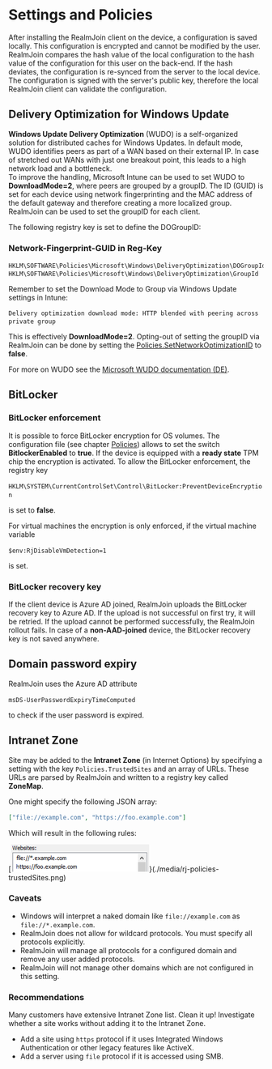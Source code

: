 
# Settings and Policies

After installing the RealmJoin client on the device, a configuration is saved locally. This configuration is encrypted and cannot be modified by the user. RealmJoin compares the hash value of the local configuration to the hash value of the configuration for this user on the back-end. If the hash deviates, the configuration is re-synced from the server to the local device. The configuration is signed with the server's public key, therefore the local RealmJoin client can validate the configuration.

## Delivery Optimization for Windows Update

**Windows Update Delivery Optimization** (WUDO) is a self-organized solution for distributed caches for Windows Updates. In default mode, WUDO identifies peers as part of a WAN based on their external IP. In case of stretched out WANs with just one breakout point, this leads to a high network load and a bottleneck.  
To improve the handling, Microsoft Intune can be used to set WUDO to **DownloadMode=2**, where peers are grouped by a groupID. The ID (GUID) is set for each device using network fingerprinting and the MAC address of the default gateway and therefore creating a more localized group. RealmJoin can be used to set the groupID for each client.

The following registry key is set to define the DOGroupID:  
  
### Network-Fingerprint-GUID in Reg-Key

```
HKLM\SOFTWARE\Policies\Microsoft\Windows\DeliveryOptimization\DOGroupId
HKLM\SOFTWARE\Policies\Microsoft\Windows\DeliveryOptimization\GroupId
```
Remember to set the Download Mode to Group via Windows Update settings in Intune:
```
Delivery optimization download mode: HTTP blended with peering across private group
```

This is effectively **DownloadMode=2**. Opting-out of setting the groupID via RealmJoin can be done by setting the [Policies.SetNetworkOptimizationID](http://docs.realmjoin.com/policies.html#policies) to **false**.  
  
For more on WUDO see the [Microsoft WUDO documentation (DE)](https://docs.microsoft.com/de-de/windows/deployment/update/waas-delivery-optimization).

## BitLocker

### BitLocker enforcement

It is possible to force BitLocker encryption for OS volumes. The configuration file (see chapter [Policies](http://docs.realmjoin.com/policies.html#policies)) allows to set the switch **BitlockerEnabled** to **true**. If the device is equipped with a **ready state** TPM chip the encryption is activated. To allow the BitLocker enforcement, the registry key

```HKLM\SYSTEM\CurrentControlSet\Control\BitLocker:PreventDeviceEncryption```

is set to **false**.

For virtual machines the encryption is only enforced, if the virtual machine variable

```$env:RjDisableVmDetection=1```

is set.

### BitLocker recovery key

If the client device is Azure AD joined, RealmJoin uploads the BitLocker recovery key to Azure AD. If the upload is not successful on first try, it will be retried. If the upload cannot be performed successfully, the RealmJoin rollout fails.
In case of a **non-AAD-joined** device, the BitLocker recovery key is not saved anywhere.

## Domain password expiry

RealmJoin uses the Azure AD attribute

```msDS-UserPasswordExpiryTimeComputed```

to check if the user password is expired.

## Intranet Zone

Site may be added to the **Intranet Zone** (in Internet Options) by specifying a setting with the key `Policies.TrustedSites` and an array of URLs. These URLs are parsed by RealmJoin and written to a registry key called **ZoneMap**.

One might specify the following JSON array:

```json
["file://example.com", "https://foo.example.com"]
```

Which will result in the following rules:

[![Policies.TrustedSites](./media/rj-policies-trustedSites.png)}(./media/rj-policies-trustedSites.png)

### Caveats

* Windows will interpret a naked domain like `file://example.com` as `file://*.example.com`.
* RealmJoin does not allow for wildcard protocols. You must specify all protocols explicitly.
* RealmJoin will manage all protocols for a configured domain and remove any user added protocols.
* RealmJoin will not manage other domains which are not configured in this setting.

### Recommendations

Many customers have extensive Intranet Zone list. Clean it up! Investigate whether a site works without adding it to the Intranet Zone.

* Add a site using `https` protocol if it uses Integrated Windows Authentication or other legacy features like ActiveX.
* Add a server using `file` protocol if it is accessed using SMB.
